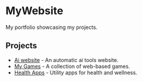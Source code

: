 # MyWebsite

My portfolio showcasing my projects.

## Projects
- [Ai website](https://saquibrsl.github.io/MyWebsite/AiAutomation/) - An automatic ai tools website.
- [My Games](https://saquibrsl.github.io/MyProjects/) - A collection of web-based games.
- [Health Apps](https://saquibrsl.github.io/HealthApps/bmi-calculator/) - Utility apps for health and wellness.
